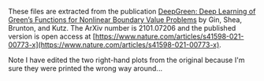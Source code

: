 These files are extracted from the publication [DeepGreen: Deep Learning of Green’s Functions for Nonlinear Boundary Value Problems](https://arxiv.org/pdf/2101.07206.pdf) by Gin, Shea, Brunton, and Kutz. The ArXiv number is 2101.07206 and the published version is open access at [https://www.nature.com/articles/s41598-021-00773-x](https://www.nature.com/articles/s41598-021-00773-x).

Note I have edited the two right-hand plots from the original because I'm sure they were printed the wrong way around...